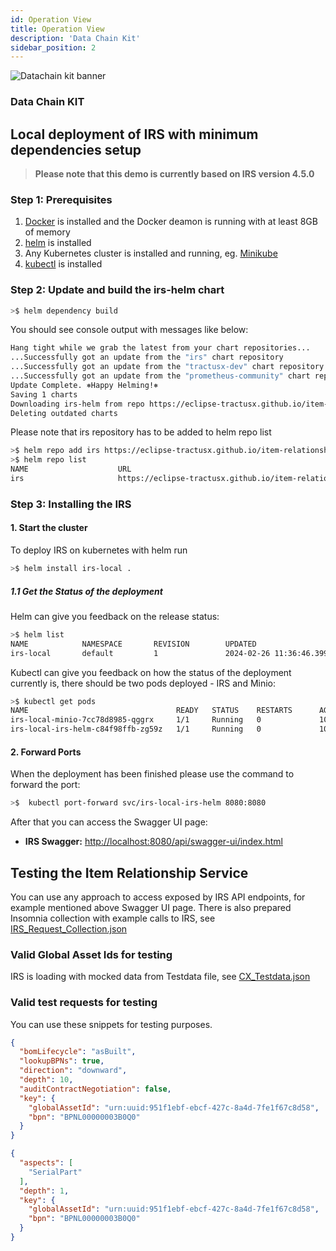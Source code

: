 ```yaml
---
id: Operation View
title: Operation View
description: 'Data Chain Kit'
sidebar_position: 2
---
```


![Datachain kit banner](@site/static/img/DataChainKitIcon.png)

### Data Chain KIT

## Local deployment of IRS with minimum dependencies setup

> **Please note that this demo is currently based on IRS version 4.5.0**

### Step 1: Prerequisites

1. [Docker](https://docs.docker.com/get-docker/) is installed and the Docker deamon is running with at least 8GB of memory
2. [helm](https://helm.sh/docs/intro/install/) is installed
3. Any Kubernetes cluster is installed and running, eg. [Minikube](https://minikube.sigs.k8s.io/docs/start/)
4. [kubectl](https://kubernetes.io/docs/tasks/tools/) is installed

### Step 2: Update and build the irs-helm chart

```bash
>$ helm dependency build
```

You should see console output with messages like below:

```bash
Hang tight while we grab the latest from your chart repositories...
...Successfully got an update from the "irs" chart repository
...Successfully got an update from the "tractusx-dev" chart repository
...Successfully got an update from the "prometheus-community" chart repository
Update Complete. ⎈Happy Helming!⎈
Saving 1 charts
Downloading irs-helm from repo https://eclipse-tractusx.github.io/item-relationship-service
Deleting outdated charts
```

Please note that irs repository has to be added to helm repo list

```bash
>$ helm repo add irs https://eclipse-tractusx.github.io/item-relationship-service
>$ helm repo list
NAME                    URL
irs                     https://eclipse-tractusx.github.io/item-relationship-service
```

### Step 3: Installing the IRS

#### 1. Start the cluster

To deploy IRS on kubernetes with helm run

```bash
>$ helm install irs-local .
```

##### 1.1 Get the Status of the deployment

Helm can give you feedback on the release status:

```bash
>$ helm list
NAME            NAMESPACE       REVISION        UPDATED                                 STATUS          CHART                   APP VERSION
irs-local       default         1               2024-02-26 11:36:46.399546 +0100 CET    deployed        irs-helm-local-6.14.0   4.5.0
```

Kubectl can give you feedback on how the status of the deployment currently is, there should be two pods deployed - IRS and Minio:

```bash
>$ kubectl get pods
NAME                                 READY   STATUS    RESTARTS      AGE
irs-local-minio-7cc78d8985-qggrx     1/1     Running   0             10m
irs-local-irs-helm-c84f98ffb-zg59z   1/1     Running   0             10m

```

#### 2. Forward Ports

When the deployment has been finished please use the command to forward the port:

```bash
>$  kubectl port-forward svc/irs-local-irs-helm 8080:8080
```

After that you can access the Swagger UI page:

* **IRS Swagger:** [http://localhost:8080/api/swagger-ui/index.html](http://localhost:8080/api/swagger-ui/index.html)

## Testing the Item Relationship Service

You can use any approach to access exposed by IRS API endpoints, for example mentioned above Swagger UI page. There is also prepared Insomnia collection with example calls to IRS, see [IRS_Request_Collection.json](../../testing/IRS_Request_Collection.json)

### Valid Global Asset Ids for testing

IRS is loading with mocked data from Testdata file, see [CX_Testdata.json](../../../irs-models/src/main/resources/test_data/CX_Testdata.json)

### Valid test requests for testing

You can use these snippets for testing purposes.

```json
{
  "bomLifecycle": "asBuilt",
  "lookupBPNs": true,
  "direction": "downward",
  "depth": 10,
  "auditContractNegotiation": false,
  "key": {
    "globalAssetId": "urn:uuid:951f1ebf-ebcf-427c-8a4d-7fe1f67c8d58",
    "bpn": "BPNL00000003B0Q0"
  }
}
````

```json
{
  "aspects": [
    "SerialPart"
  ],
  "depth": 1,
  "key": {
    "globalAssetId": "urn:uuid:951f1ebf-ebcf-427c-8a4d-7fe1f67c8d58",
    "bpn": "BPNL00000003B0Q0"
  }
}
```
